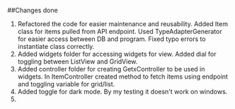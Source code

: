 ##Changes done

1. Refactored the code for easier maintenance and reusability. Added Item class for items pulled from API endpoint. Used TypeAdapterGenerator for easier access between DB and program. Fixed typo errors to instantiate class correctly.
2. Added widgets folder for accessing widgets for view. Added dial for toggling between ListView and GridView.
3. Added controller folder for creating GetxController to be used in widgets. In ItemController created method to fetch items using endpoint and toggling variable for grid/list.
4. Added toggle for dark mode. By my testing it doesn't work on windows.
5.